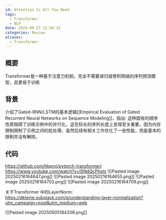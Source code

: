 ```yaml
---
id: Attention Is All You Need
tags:
  - Transformer
  - NLP
date: 2024-09-27 12:56:33
categories: Review
aliases:
  - Transformer
---
```

## 概要 
Transformer是一种基于注意力机制，完全不需要递归或卷积网络的序列预测模型，且更易于训练

## 背景
介绍了Gated-RNN/LSTM的基本逻辑[[Empirical Evaluation of Gated Recurrent Neural Networks on Sequence Modeling]]，指出:
这种固有的顺序性质阻碍了训练示例中的并行化，这在较长的序列长度上变得至关重要，因为内存限制限制了示例之间的批处理，虽然后续有相关工作优化了一些性能，但是基本的限制并没有解除。

## 代码
https://github.com/hkproj/pytorch-transformer/
https://www.youtube.com/watch?v=ISNdQcPhsts
![[Pasted image 20250216164647.png]]
![[Pasted image 20250216164655.png]]
![[Pasted image 20250216164703.png]]
![[Pasted image 20250216164709.png]]

关于Transformer 中的LayerNorm: https://dkleine.substack.com/p/understanding-layer-normalization?utm_campaign=post&utm_medium=web

![[Pasted image 20250505184208.png]]